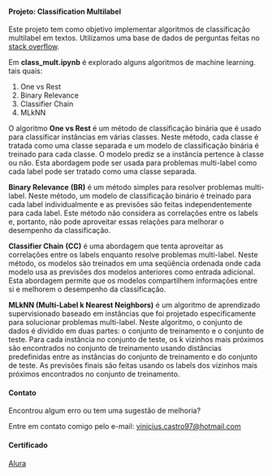 #### Projeto: Classification Multilabel

Este projeto tem como objetivo implementar algoritmos de classificação multilabel em textos. Utilizamos uma base de dados de perguntas feitas no [stack overflow](https://pt.stackoverflow.com/). 

Em **class_mult.ipynb** é explorado alguns algoritmos de machine learning. tais quais:

1. One vs Rest
2. Binary Relevance
3. Classifier Chain
4. MLkNN

O algoritmo **One vs Rest** é um método de classificação binária que é usado para classificar instâncias em várias classes. Neste método, cada classe é tratada como uma classe separada e um modelo de classificação binária é treinado para cada classe. O modelo prediz se a instância pertence à classe ou não. Esta abordagem pode ser usada para problemas multi-label como cada label pode ser tratado como uma classe separada.

**Binary Relevance** **(BR)** é um método simples para resolver problemas multi-label. Neste método, um modelo de classificação binário é treinado para cada label individualmente e as previsões são feitas independentemente para cada label. Este método não considera as correlações entre os labels e, portanto, não pode aproveitar essas relações para melhorar o desempenho da classificação.

**Classifier Chain** **(CC)** é uma abordagem que tenta aproveitar as correlações entre os labels enquanto resolve problemas multi-label. Neste método, os modelos são treinados em uma seqüência ordenada onde cada modelo usa as previsões dos modelos anteriores como entrada adicional. Esta abordagem permite que os modelos compartilhem informações entre si e melhorem o desempenho da classificação.

**MLkNN (Multi-Label k Nearest Neighbors)** é um algoritmo de aprendizado supervisionado baseado em instâncias que foi projetado especificamente para solucionar problemas multi-label. Neste algoritmo, o conjunto de dados é dividido em duas partes: o conjunto de treinamento e o conjunto de teste. Para cada instância no conjunto de teste, os k vizinhos mais próximos são encontrados no conjunto de treinamento usando distâncias predefinidas entre as instâncias do conjunto de treinamento e do conjunto de teste. As previsões finais são feitas usando os labels dos vizinhos mais próximos encontrados no conjunto de treinamento.

#### Contato

Encontrou algum erro ou tem uma sugestão de melhoria?

Entre em contato comigo pelo e-mail: [vinicius.castro97@hotmail.com](mailto:vinicius.castro97@hotmail.com)

#### Certificado

[Alura](https://cursos.alura.com.br/certificate/48605282-1ece-40fd-9397-b44bb5ba9421)
